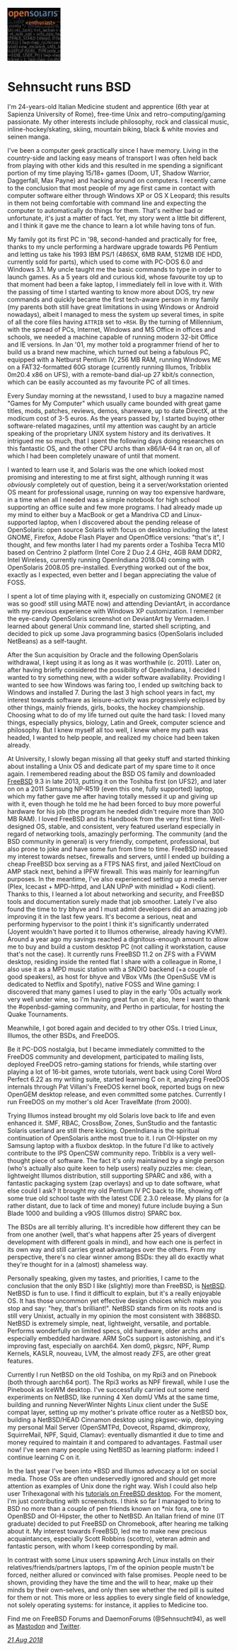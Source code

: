 <p><a href="/" alt="avatar" title="home page"><img src="sehnsucht.jpeg" class="avatar"></a></p>

# Sehnsucht runs BSD

I'm 24-years-old Italian Medicine student and apprentice (6th year
at Sapienza University of Rome), free-time Unix and retro-computing/gaming
passionate. My other interests include philosophy, rock and classical
music, inline-hockey/skating, skiing, mountain biking, black & white
movies and seinen manga.

I've been a computer geek practically since I have memory. Living
in the country-side and lacking easy means of transport I was often
held back from playing with other kids and this resulted in me
spending a significant portion of my time playing 15/18+ games
(Doom, UT, Shadow Warrior, Daggerfall, Max Payne) and hacking around
on computers.  I recently came to the conclusion that most people
of my age first came in contact with computer software either through
Windows XP or OS X Leopard; this results in them not being comfortable
with command line and expecting the computer to automatically do
things for them. That's neither bad or unfortunate, it's just a
matter of fact.  Yet, my story went a little bit different, and I
think it gave me the chance to learn a lot while having tons of
fun.

My family got its first PC in '98, second-handed and practically
for free, thanks to my uncle performing a hardware upgrade towards
P6 Pentium and letting us take his 1993 IBM PS/1 (486SX, 6MB RAM,
512MB IDE HDD, currently sold for parts), which used to come with
PC-DOS 6.0 and Windows 3.1. My uncle taught me the basic commands
to type in order to launch games. As a 5 years old and curious kid,
whose favourite toy up to that moment had been a fake laptop, I
immediately fell in love with it. With the passing of time I started
wanting to know more about DOS, try new commands and quickly became
the first tech-aware person in my family (my parents both still
have great limitations in using Windows or Android nowadays), albeit
I managed to mess the system up several times, in spite of all the
core files having `ATTRIB` set to `+RSH`.  By the turning of
Millennium, with the spread of PCs, Internet, Windows and MS Office
in offices and schools, we needed a machine capable of running
modern 32-bit Office and IE versions. In Jan '01,  my mother told
a programmer friend of her to build us a brand new machine, which
turned out being a fabulous PC, equipped with a Netburst Pentium
IV, 256 MB RAM, running Windows ME on a FAT32-formatted 60G storage
(currently running Illumos, Tribblix  0m20.4 x86 on UFS), with a
remote-band dial-up 27 kbit/s connection, which can be easily
accounted as my favourite PC of all times.

Every Sunday morning at the newsstand, I used to buy a magazine
named "Games for My Computer" which usually came bounded with great
game titles, mods, patches, reviews, demos, shareware, up to date
DirectX, at the modicum cost of 3-5 euros. As the years passed by,
I started buying other software-related magazines, until my attention
was caught by an article speaking of the proprietary UNIX system
history and its derivatives. It intrigued me so much, that I spent
the following days doing researches on this fantastic OS, and the
other CPU archs than x86/IA-64 it ran on, all of which I had been
completely unaware of until that moment.

I wanted to learn use it, and Solaris was the one which looked most
promising and interesting to me at first sight, although running
it was _obviously_ completely out of question, being it a
server/workstation oriented OS meant for professional usage, running
on way too expensive hardware, in a time when all I needed was a
simple notebook for high school supporting an office suite and few
more programs. I had already made up my mind to either buy a MacBook
or get a Mandriva CD and Linux-supported laptop, when I discovered
about the pending release of OpenSolaris: open source Solaris with
focus on desktop including the latest GNOME, Firefox, Adobe Flash
Player and OpenOffice versions: "that's it", I thought, and few
months later I had my parents order a Toshiba Tecra M10 based on
Centrino 2 platform (Intel Core 2 Duo 2.4 GHz, 4GB RAM DDR2, Intel
Wireless, currently running OpenIndiana 2018.04) coming with
OpenSolaris 2008.05 pre-installed. Everything worked out of the
box, exactly as I expected, even better and I began appreciating
the value of FOSS.

I spent a lot of time playing with it, especially on customizing
GNOME2 (it was so good! still using MATE now) and attending DeviantArt,
in accordance with my previous experience with Windows XP customization.
I remember the eye-candy OpenSolaris screenshot on DeviantArt by
Vermaden. I learned about general Unix command line, started shell
scripting, and decided to pick up some Java programming basics
(OpenSolaris included NetBeans) as a self-taught.

After the Sun acquisition by Oracle and the following OpenSolaris
withdrawal, I kept using it as long as it was worthwhile (c. 2011).
Later on, after having briefly considered the possibility of
OpenIndiana, I decided I wanted to try something new, with a wider
software availability. Providing I wanted to see how Windows was
faring too, I ended up switching back to Windows and installed 7.
During the last 3 high school years in fact, my interest towards
software as leisure-activity was progressively eclipsed by other
things, mainly friends, girls, books, the hockey championship.
Choosing what to do of my life turned out quite the hard task: I
loved many things, especially physics, biology, Latin and Greek,
computer science and philosophy. But I knew myself all too well, I
knew where my path was headed, I wanted to help people, and realized
my choice had been taken already.

At University, I slowly began missing all that geeky stuff and
started thinking about installing a Unix OS and dedicate part of
my spare time to it once again. I remembered reading about the BSD
OS family and downloaded [FreeBSD] 9.3 in late 2013, putting it on
the Toshiba first (on UFS2), and later on on a 2011 Samsung NP-R519
(even this one, fully supported) laptop, which my father gave me
after having totally messed it up and giving up with it, even though
he told me he had been forced to buy more powerful hardware for his
job (the program he needed didn't require more than 300 MB RAM).
I loved FreeBSD and its Handbook from the very first time. Well-designed
OS, stable, and consistent, very featured userland especially in
regard of networking tools, amazingly performing. The community
(and the BSD community in general) is very friendly, competent,
professional, but also prone to joke and have some fun from time
to time. FreeBSD increased my interest towards netsec, firewalls
and servers, until I ended up building a cheap FreeBSD box serving
as a FTPS NAS first, and jailed NextCloud on AMP stack next, behind
a IPFW firewall. This was mainly for learning/fun purposes. In the
meantime, I've also experienced  setting up a media server (Plex,
Icecast + MPD-httpd, and LAN UPnP with minidlad + Kodi client).
Thanks to this, I learned a lot about networking and security, and
FreeBSD tools and documentation surely made that job smoother.
Lately I've also found the time to try bhyve and I must admit
developers did an amazing job improving it in the last few years.
It's become a serious, neat and performing hypervisor to the point
I think it's significantly underrated (Joyent wouldn't have ported
it to Illumos otherwise, already having KVM!). Around a year ago
my savings reached a dignitous-enough amount to allow me to buy and
build a custom desktop PC (not calling it workstation, cause that's
not the case). It currently runs FreeBSD 11.2 on ZFS with a FVWM
desktop, residing inside the rented flat I share with a colleague
in Rome, I also use it as a MPD music station with a SNDIO backend
(+a couple of good speakers), as  host for bhyve and VBox VMs (the
OpenSuSE VM is dedicated to Netflix and Spotify), native FOSS and
Wine gaming: I discovered that many games I used to play in the
early '00s actually work very well under wine, so I'm having great
fun on it; also, here I want to thank the #openbsd-gaming community,
and Pertho in particular, for hosting the Quake Tournaments.

Meanwhile, I got bored again and decided to try other OSs. I tried
Linux, Illumos, the other BSDs, and FreeDOS.

Be it PC-DOS nostalgia, but I became immediately committed to the
FreeDOS community and development, participated to mailing lists,
deployed FreeDOS retro-gaming stations for friends, while starting
over playing a lot of 16-bit games, wrote tutorials, went back using
Corel Word Perfect 6.22 as my writing suite, started learning C on
it, analyzing FreeDOS internals through Pat Villani's FreeDOS kernel
book, reported bugs on new OpenGEM desktop release, and even committed
some patches. Currently I run FreeDOS on my mother's old Acer
TravelMate (from 2000).

Trying Illumos instead brought my old Solaris love back to life and
even enhanced it. SMF, RBAC, CrossBow, Zones, SunStudio and the
fantastic Solaris userland are still there kicking. OpenIndiana is
the spiritual continuation of OpenSolaris anthe most true to it. I
run OI-Hipster on my Samsung laptop with a fluxbox desktop.  In the
future I'd like to actively contribute to the IPS OpenCSW community
repo. Tribblix is a very well-thought piece of software.  The fact
it's only maintained by a single person (who's actually also quite
keen to help users) really puzzles me: clean, lightweight Illumos
distribution, still supporting SPARC and x86, with a fantastic
packaging system (zap overlays) and up to date software, what else
could I ask? It brought my old Pentium IV PC back to life, showing
off some true old school taste with the latest CDE 2.3.0 release.
My plans for (a rather distant, due to lack of time and money)
future include buying a Sun Blade 1000 and building a v9OS (Illumos
distro) SPARC box.

The BSDs are all terribly alluring. It's incredible how different
they can be from one another (well, that's what happens after 25
years of divergent development with different goals in mind), and
how each one is perfect in its own way and still carries great
advantages over the others. From my perspective, there's no clear
winner among BSDs: they all do exactly what they're thought for in
a (almost) shameless way.

Personally speaking, given my tastes, and priorities, I came to the
conclusion that the only BSD I like (slightly) more than FreeBSD,
is [NetBSD].  NetBSD is fun to use. I find it difficult to explain,
but it's a really enjoyable OS. It has those uncommon yet effective
design choices which make you stop and say: "hey, that's brilliant!".
NetBSD stands firm on its roots and is still very Unixist, actually
in my opinion the most consistent with 386BSD.  NetBSD is extremely
simple, neat, lightweight, versatile, and portable. Performs
wonderfully on limited specs, old hardware, older archs and especially
embedded hardware. ARM SoCs support is astonishing, and it's improving
fast, especially on aarch64. Xen dom0, pkgsrc, NPF, Rump Kernels,
KASLR, nouveau, LVM, the almost ready ZFS, are other great features.

Currently I run NetBSD on the old Toshiba, on my Rpi3 and on Pinebook
(both through aarch64 port).  The Rpi3 works as NPF firewall, while
I use the Pinebook as IceWM desktop.  I've successfully carried out
some nerd experiments on NetBSD, like running 4 Xen domU VMs at the
same time, building and running NeverWinter Nights Linux client
under the SuSE compat layer, setting up my mother's private office
router as a NetBSD box, building a NetBSD/HEAD Cinnamon desktop
using pkgswc-wip,  deploying my personal Mail Server (OpenSMTPd,
Dovecot, Rspamd, dkimproxy, SquirreMail, NPF, Squid, Clamav):
eventually dismantled it due to time and money required to maintain
it and compared to advantages. Fastmail user now!  I've seen many
people using NetBSD as learning platform: indeed I continue learning
C on it.

In the last year I've been into *BSD and Illumos advocacy a lot on
social media. Those OSs are often undeservedly ignored and should
get more attention as examples of Unix done the right way. Wish I
could also help user Trihexagonal with his [tutorials on FreeBSD
desktop](http://trihexagonal.org). For the moment, I'm just
contributing with screenshots.  I think so far I managed to bring
to BSD no more than a couple of pen friends known on *nix fora, one
to OpenBSD and OI-Hipster, the other to NetBSD.  An Italian friend
of mine (IT graduate) decided to put FreeBSD on Chromebook, after
hearing me talking about it. My interest towards FreeBSD, led me
to make new precious acquaintances, especially Scott Robbins
(scottro), veteran admin and fantastic person, with whom I keep
corresponding by mail.

In contrast with some Linux users spawning Arch Linux installs on
their relatives/friends/partners laptops, I'm of the opinion people
mustn't be forced, neither allured or convinced with false promises.
People need to be shown, providing they have the time and the will
to hear, make up their minds by their own-selves, and only then see
whether the red pill is suited for them or not. This more or less
applies to every single field of knowledge, not solely operating
systems: for instance, it applies to Medicine too.

Find me on FreeBSD Forums and DaemonForums (@Sehnsucht94), as well
as [Mastodon](https://bsd.network/@sehnsucht) and
[Twitter](https://twitter.com/Vins_Quotes).

_[21 Aug 2018](/raw/people/sehnsucht.md)_

[FreeBSD]: https://www.freebsd.org/
[NetBSD]: https://www.netbsd.org/
